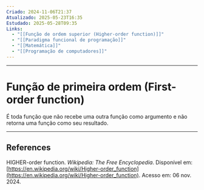```yaml
---
Criado: 2024-11-06T21:37
Atualizado: 2025-05-23T16:35
Estudado: 2025-05-28T09:35
Links:
  - "[[Função de ordem superior (Higher-order function)]]"
  - "[[Paradigma funcional de programação]]"
  - "[[Matemática]]"
  - "[[Programação de computadores]]"
---
```

---
# Função de primeira ordem (First-order function)

É toda função que não recebe uma outra função como argumento e não retorna uma função como seu resultado.

---
## References

HIGHER-order function. _Wikipedia: The Free Encyclopedia_. Disponível em: [https://en.wikipedia.org/wiki/Higher-order_function](https://en.wikipedia.org/wiki/Higher-order_function). Acesso em: 06 nov. 2024.